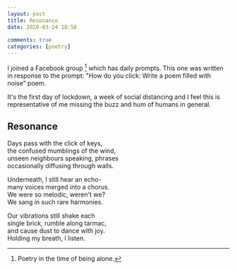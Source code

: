 ```yaml
---  
layout: post  
title: Resonance  
date: 2020-03-24 18:58  
  
comments: true  
categories: [poetry]
---  
```

I joined a Facebook group [^1] which has daily prompts. This one was written in response to the prompt: "How do you click: Write a poem filled with noise" poem.  

It's the first day of lockdown, a week of social distancing and I feel this is representative of me missing the buzz and hum of humans in general.  

<h2>Resonance</h2>

Days pass with the click of keys,  
the confused mumblings of the wind,  
unseen neighbours speaking, phrases  
occasionally diffusing through walls.  

Underneath, I still hear an echo-  
many voices merged into a chorus.  
We were so melodic, weren't we?  
We sang in such rare harmonies.  

Our vibrations still shake each  
single brick, rumble along tarmac,  
and cause dust to dance with joy.  
Holding my breath, I listen.  

[^1]: Poetry in the time of being alone.
